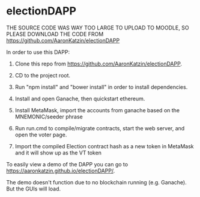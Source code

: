 # electionDAPP

THE SOURCE CODE WAS WAY TOO LARGE TO UPLOAD TO MOODLE, SO PLEASE DOWNLOAD THE CODE FROM https://github.com/AaronKatzin/electionDAPP

In order to use this DAPP:

1. Clone this repo from https://github.com/AaronKatzin/electionDAPP.

2. CD to the project root.

3. Run "npm install" and "bower install" in order to install dependencies.

4. Install and open Ganache, then quickstart ethereum.

5. Install MetaMask, import the accounts from ganache based on the MNEMONIC/seeder phrase

6. Run run.cmd to compile/migrate contracts, start the web server, and open the voter page.

7. Import the compiled Election contract hash as a new token in MetaMask and it will show up as the VT token



To easily view a demo of the DAPP you can go to https://aaronkatzin.github.io/electionDAPP/.

The demo doesn't function due to no blockchain running (e.g. Ganache). But the GUIs will load.
